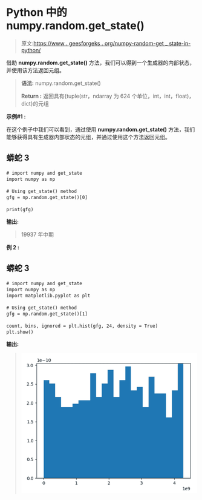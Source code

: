 # Python 中的 numpy.random.get_state()

> 原文:[https://www . geesforgeks . org/numpy-random-get _ state-in-python/](https://www.geeksforgeeks.org/numpy-random-get_state-in-python/)

借助 **numpy.random.get_state()** 方法，我们可以得到一个生成器的内部状态，并使用该方法返回元组。

> **语法:** numpy.random.get_state()
> 
> **Return :** 返回具有{tuple(str，ndarray 为 624 个单位，int，int，float)，dict}的元组

**示例#1 :**

在这个例子中我们可以看到，通过使用 **numpy.random.get_state()** 方法，我们能够获得具有生成器内部状态的元组，并通过使用这个方法返回元组。

## 蟒蛇 3

```
# import numpy and get_state
import numpy as np

# Using get_state() method
gfg = np.random.get_state()[0]

print(gfg)
```

**输出:**

> 19937 年中期

**例 2 :**

## 蟒蛇 3

```
# import numpy and get_state
import numpy as np
import matplotlib.pyplot as plt

# Using get_state() method
gfg = np.random.get_state()[1]

count, bins, ignored = plt.hist(gfg, 24, density = True)
plt.show()
```

**输出:**

> ![](img/ea618b1f241d32765c824a6a1edc5d14.png)